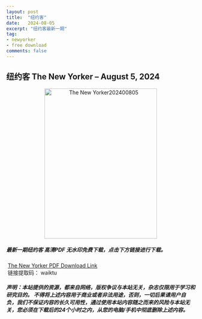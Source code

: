```yaml
---
layout: post
title:  "纽约客"
date:   2024-08-05
excerpt: "纽约客最新一期"
tag:
- newyorker 
- free download
comments: false
---
```


## 纽约客 The New Yorker – August 5, 2024

<div align="center">
<img src="https://i.postimg.cc/ydfXCZP1/The-New-Yorker-August-5-2024-00.png" alt="The New Yorker202400805" border="0" width = 300 height = 400 /> 
</div>


 <h5>最新一期纽约客 高清PDF 无水印免费下载，点击下方链接进行下载。 </h5>
 
  <a href="https://wwk.lanzout.com/i6A0g261ow7i">The New Yorker PDF Download Link</a>  
  <br/>
  链接提取码： waiktu
 
##### 声明：本站提供的资源，都来自网络，版权争议与本站无关，杂志仅限用于学习和研究目的。 不得将上述内容用于商业或者非法用途，否则，一切后果请用户自负，我们不保证内容的长久可用性，通过使用本站内容随之而来的风险与本站无关，您必须在下载后的24个小时之内，从您的电脑/手机中彻底删除上述内容。

